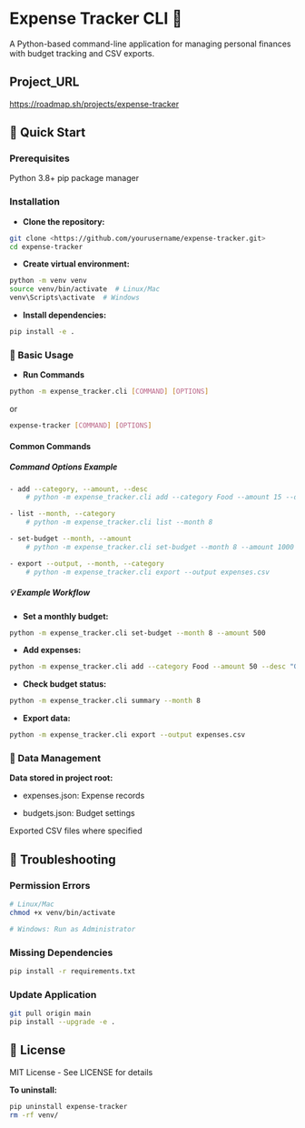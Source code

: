 # Expense Tracker CLI 💸

A Python-based command-line application for managing personal finances with budget tracking and CSV exports.

## Project_URL

https://roadmap.sh/projects/expense-tracker

## 🚀 Quick Start

### Prerequisites

Python 3.8+
pip package manager

### Installation

- **Clone the repository:**

```bash
git clone <https://github.com/yourusername/expense-tracker.git>
cd expense-tracker
```

- **Create virtual environment:**

```bash
python -m venv venv
source venv/bin/activate  # Linux/Mac
venv\Scripts\activate  # Windows
```

- **Install dependencies:**

```bash
pip install -e .
```

### 📖 Basic Usage

- **Run Commands**

```bash
python -m expense_tracker.cli [COMMAND] [OPTIONS]
```

or

```bash
expense-tracker [COMMAND] [OPTIONS]
```

#### Common Commands

##### Command Options Example

```bash
- add --category, --amount, --desc 
    # python -m expense_tracker.cli add --category Food --amount 15 --desc "Lunch"

- list --month, --category 
    # python -m expense_tracker.cli list --month 8

- set-budget --month, --amount 
    # python -m expense_tracker.cli set-budget --month 8 --amount 1000

- export --output, --month, --category 
    # python -m expense_tracker.cli export --output expenses.csv
```

##### 💡 Example Workflow

- **Set a monthly budget:**

```bash
python -m expense_tracker.cli set-budget --month 8 --amount 500
```

- **Add expenses:**

```bash
python -m expense_tracker.cli add --category Food --amount 50 --desc "Groceries"
```

- **Check budget status:**

```bash
python -m expense_tracker.cli summary --month 8
```

- **Export data:**

```bash
python -m expense_tracker.cli export --output expenses.csv
```

### 📁 Data Management

**Data stored in project root:**

- expenses.json: Expense records

- budgets.json: Budget settings

Exported CSV files where specified

## 🚨 Troubleshooting

### Permission Errors

```bash
# Linux/Mac
chmod +x venv/bin/activate

# Windows: Run as Administrator
```

### Missing Dependencies

```bash
pip install -r requirements.txt
```

### Update Application

```bash
git pull origin main
pip install --upgrade -e .
```

## 📄 License

MIT License - See LICENSE for details

**To uninstall:**

```bash
pip uninstall expense-tracker
rm -rf venv/
```
